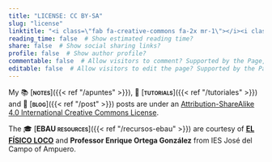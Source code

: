 ```yaml
---
title: "LICENSE: CC BY-SA"
slug: "license"
linktitle: "<i class=\"fab fa-creative-commons fa-2x mr-1\"></i><i class=\"fab fa-creative-commons-by fa-2x mr-1\"></i><i class=\"fab fa-creative-commons-sa fa-2x\"></i>"
reading_time: false  # Show estimated reading time?
share: false  # Show social sharing links?
profile: false  # Show author profile?
commentable: false  # Allow visitors to comment? Supported by the Page, Post, and Docs content types.
editable: false  # Allow visitors to edit the page? Supported by the Page, Post, and Docs content types.
---
```


My 📚 [<span style="font-variant:small-caps;">**notes**</span>]({{< ref "/apuntes" >}}), 👐 [<span style="font-variant:small-caps;">**tutorials**</span>]({{< ref "/tutoriales" >}}) and 💬 [<span style="font-variant:small-caps;">**blog**</span>]({{< ref "/post" >}}) posts are under an [Attribution-ShareAlike 4.0 International Creative Commons License](https://creativecommons.org/licenses/by-sa/4.0/deed.en).

<center>
<i class="fab fa-creative-commons fa-2x mr-1 aria-hidden="true" "></i><i class="fab fa-creative-commons-by fa-2x mr-1 aria-hidden="true" "></i><i class="fab fa-creative-commons-sa fa-2x aria-hidden="true" "></i>
</center>

The 🎓 [<span style="font-variant:small-caps;">**EBAU resources**</span>]({{< ref "/recursos-ebau" >}}) are courtesy of [**EL FÍSICO LOCO**](http://elfisicoloco.blogspot.com) and **Professor Enrique Ortega González** from IES José del Campo of Ampuero.